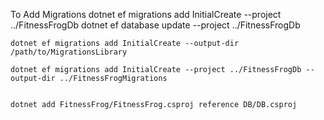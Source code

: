 To Add Migrations
    dotnet ef migrations add InitialCreate --project ../FitnessFrogDb
    dotnet ef database update --project ../FitnessFrogDb


    dotnet ef migrations add InitialCreate --output-dir /path/to/MigrationsLibrary

    dotnet ef migrations add InitialCreate --project ../FitnessFrogDb --output-dir ../FitnessFrogMigrations


    dotnet add FitnessFrog/FitnessFrog.csproj reference DB/DB.csproj  

